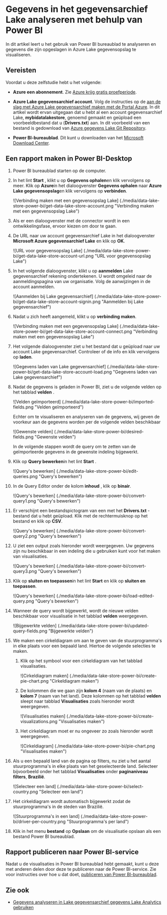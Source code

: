 <properties
   pageTitle="Gegevens in het gegevensarchief Lake analyseren met behulp van Power BI | Microsoft Azure"
   description="Power BI gebruiken voor het analyseren van gegevens die zijn opgeslagen in Azure Lake gegevensarchief"
   services="data-lake-store" 
   documentationCenter=""
   authors="nitinme"
   manager="jhubbard"
   editor="cgronlun"/>

<tags
   ms.service="data-lake-store"
   ms.devlang="na"
   ms.topic="article"
   ms.tgt_pltfrm="na"
   ms.workload="big-data"
   ms.date="10/05/2016"
   ms.author="nitinme"/>

# <a name="analyze-data-in-data-lake-store-by-using-power-bi"></a>Gegevens in het gegevensarchief Lake analyseren met behulp van Power BI

In dit artikel leert u het gebruik van Power BI bureaublad te analyseren en gegevens die zijn opgeslagen in Azure Lake gegevensopslag te visualiseren.

## <a name="prerequisites"></a>Vereisten

Voordat u deze zelfstudie hebt u het volgende:

- **Azure een abonnement**. Zie [Azure krijg gratis proefperiode](https://azure.microsoft.com/pricing/free-trial/).

- **Azure Lake gegevensarchief account**. Volg de instructies op de [aan de slag met Azure Lake gegevensarchief maken met de Portal Azure](data-lake-store-get-started-portal.md). In dit artikel wordt ervan uitgegaan dat u hebt al een account gegevensarchief Lake, **mybidatalakestore**, genoemd gemaakt en geüpload een voorbeeldbestand dat u (**Drivers.txt**) aan. In dit voorbeeld van een bestand is gedownload van [Azure gegevens Lake Git Repository](https://github.com/Azure/usql/tree/master/Examples/Samples/Data/AmbulanceData/Drivers.txt).

- **Power BI-bureaublad**. Dit kunt u downloaden van het [Microsoft Download Center](https://www.microsoft.com/en-us/download/details.aspx?id=45331). 


## <a name="create-a-report-in-power-bi-desktop"></a>Een rapport maken in Power BI-Desktop

1. Power BI bureaublad starten op de computer.

2. In het lint **Start** , klikt u op **Gegevens ophalen**en klik vervolgens op meer. Klik op **Azure**in het dialoogvenster **Gegevens ophalen** naar **Azure Lake gegevensopslag**en klik vervolgens op **verbinden**.

    ![Verbinding maken met een gegevensopslag Lake] (./media/data-lake-store-power-bi/get-data-lake-store-account.png "Verbinding maken met een gegevensopslag Lake")

3. Als er een dialoogvenster met de connector wordt in een ontwikkelingsfase, ervoor kiezen om door te gaan.

4. De URL naar uw account gegevensarchief Lake in het dialoogvenster **Microsoft Azure gegevensarchief Lake** en klik op **OK**.

    ![URL voor gegevensopslag Lake] (./media/data-lake-store-power-bi/get-data-lake-store-account-url.png "URL voor gegevensopslag Lake")

5. In het volgende dialoogvenster, klikt u op **aanmelden** Lake gegevensarchief rekening ondertekenen. U wordt omgeleid naar de aanmeldingspagina van uw organisatie. Volg de aanwijzingen in de account aanmelden.

    ![Aanmelden bij Lake gegevensarchief] (./media/data-lake-store-power-bi/get-data-lake-store-account-signin.png "Aanmelden bij Lake gegevensarchief")

6. Nadat u zich heeft aangemeld, klikt u op **verbinding maken**.

    ![Verbinding maken met een gegevensopslag Lake] (./media/data-lake-store-power-bi/get-data-lake-store-account-connect.png "Verbinding maken met een gegevensopslag Lake")

7. Het volgende dialoogvenster ziet u het bestand dat u geüpload naar uw account Lake gegevensarchief. Controleer of de info en klik vervolgens op **laden**.

    ![Gegevens laden van Lake gegevensarchief] (./media/data-lake-store-power-bi/get-data-lake-store-account-load.png "Gegevens laden van Lake gegevensarchief")

8. Nadat de gegevens is geladen in Power BI, ziet u de volgende velden op het tabblad **velden** .

    ![Velden geïmporteerd] (./media/data-lake-store-power-bi/imported-fields.png "Velden geïmporteerd")

    Echter om te visualiseren en analyseren van de gegevens, wij geven de voorkeur aan de gegevens worden per de volgende velden beschikbaar

    ![Gewenste velden] (./media/data-lake-store-power-bi/desired-fields.png "Gewenste velden")

    In de volgende stappen wordt de query om te zetten van de geïmporteerde gegevens in de gewenste indeling bijgewerkt.

9. Klik op **Query bewerken**in het lint **Start** .

    ![Query's bewerken] (./media/data-lake-store-power-bi/edit-queries.png "Query's bewerken")

10. In de Query Editor onder de kolom **inhoud** , klik op **binair**.

    ![Query's bewerken] (./media/data-lake-store-power-bi/convert-query1.png "Query's bewerken")

11. Er verschijnt een bestandspictogram van een met het **Drivers.txt** -bestand dat u hebt geüpload. Klik met de rechtermuisknop op het bestand en klik op **CSV**.  

    ![Query's bewerken] (./media/data-lake-store-power-bi/convert-query2.png "Query's bewerken")

12. U ziet een output zoals hieronder wordt weergegeven. Uw gegevens zijn nu beschikbaar in een indeling die u gebruiken kunt voor het maken van visualisaties.

    ![Query's bewerken] (./media/data-lake-store-power-bi/convert-query3.png "Query's bewerken")

13. Klik op **sluiten en toepassen**in het lint **Start** en klik op **sluiten en toepassen**.

    ![Query's bewerken] (./media/data-lake-store-power-bi/load-edited-query.png "Query's bewerken")

14. Wanneer de query wordt bijgewerkt, wordt de nieuwe velden beschikbaar voor visualisatie in het tabblad **velden** weergegeven.

    ![Bijgewerkte velden] (./media/data-lake-store-power-bi/updated-query-fields.png "Bijgewerkte velden")

15. We maken een cirkeldiagram om aan te geven van de stuurprogramma's in elke plaats voor een bepaald land. Hiertoe de volgende selecties te maken.

    1. Klik op het symbool voor een cirkeldiagram van het tabblad visualisaties.

        ![Cirkeldiagram maken] (./media/data-lake-store-power-bi/create-pie-chart.png "Cirkeldiagram maken")

    2. De kolommen die we gaan zijn **kolom 4** (naam van de plaats) en **kolom 7** (naam van het land). Deze kolommen op het tabblad **velden** sleept naar tabblad **Visualisaties** zoals hieronder wordt weergegeven.

        ![Visualisaties maken] (./media/data-lake-store-power-bi/create-visualizations.png "Visualisaties maken")

    3. Het cirkeldiagram moet er nu ongeveer zo zoals hieronder wordt weergegeven.

        ![Cirkeldiagram] (./media/data-lake-store-power-bi/pie-chart.png "Visualisaties maken")

16. Als u een bepaald land van de pagina op filters, nu ziet u het aantal stuurprogramma's in elke plaats van het geselecteerde land. Selecteer bijvoorbeeld onder het tabblad **Visualisaties** onder **paginaniveau filters**, **Brazilië**.

    ![Selecteer een land] (./media/data-lake-store-power-bi/select-country.png "Selecteer een land")

17. Het cirkeldiagram wordt automatisch bijgewerkt zodat de stuurprogramma's in de steden van Brazilië.

    ![Stuurprogramma's in een land] (./media/data-lake-store-power-bi/driver-per-country.png "Stuurprogramma's per land")

18. Klik in het menu **bestand** op **Opslaan** om de visualisatie opslaan als een bestand Power BI bureaublad.

## <a name="publish-report-to-power-bi-service"></a>Rapport publiceren naar Power BI-service

Nadat u de visualisaties in Power BI bureaublad hebt gemaakt, kunt u deze met anderen delen door deze te publiceren naar de Power BI-service. Zie voor instructies over hoe u dat doet, [publiceren van Power BI-bureaublad](https://powerbi.microsoft.com/documentation/powerbi-desktop-upload-desktop-files/).

## <a name="see-also"></a>Zie ook

* [Gegevens analyseren in Lake gegevensarchief gegevens Lake Analytics gebruiken](../data-lake-analytics/data-lake-analytics-get-started-portal.md)
